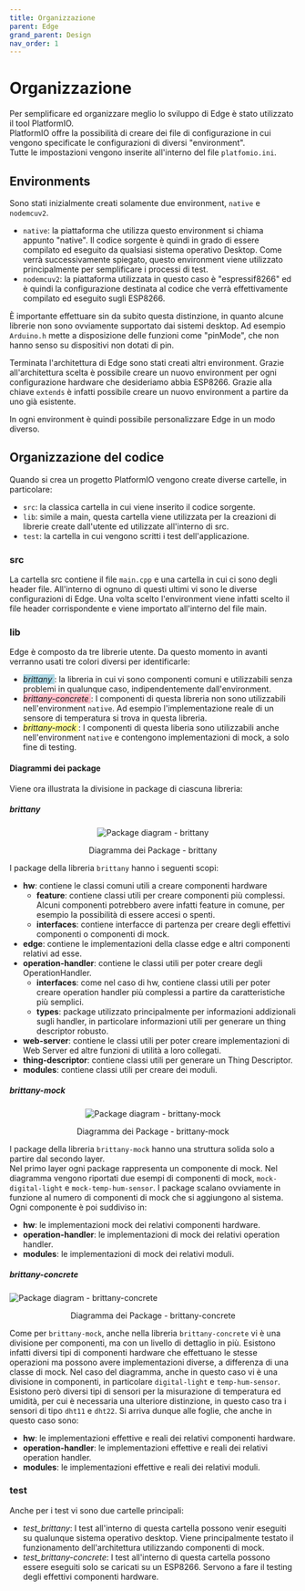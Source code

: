 ```yaml
---
title: Organizzazione
parent: Edge
grand_parent: Design
nav_order: 1
---
```


# Organizzazione

Per semplificare ed organizzare meglio lo sviluppo di Edge è stato utilizzato il tool PlatformIO.  
PlatformIO offre la possibilità di creare dei file di configurazione in cui vengono specificate le configurazioni di diversi "environment".  
Tutte le impostazioni vengono inserite all'interno del file ``platfomio.ini``.

## Environments

Sono stati inizialmente creati solamente due environment, ``native`` e ``nodemcuv2``.

- ``native``: la piattaforma che utilizza questo environment si chiama appunto "native". Il codice sorgente è quindi in grado di essere compilato ed eseguito da qualsiasi sistema operativo Desktop. Come verrà successivamente spiegato, questo environment viene utilizzato principalmente per semplificare i processi di test.
- ``nodemcuv2``: la piattaforma utilizzata in questo caso è "espressif8266" ed è quindi la configurazione destinata al codice che verrà effettivamente compilato ed eseguito sugli ESP8266.

È importante effettuare sin da subito questa distinzione, in quanto alcune librerie non sono ovviamente supportato dai sistemi desktop. Ad esempio ``Arduino.h`` mette a disposizione delle funzioni come "pinMode", che non hanno senso su dispositivi non dotati di pin.

Terminata l'architettura di Edge sono stati creati altri environment. Grazie all'architettura scelta è possibile creare un nuovo environment per ogni configurazione hardware che desideriamo abbia ESP8266.
Grazie alla chiave ``extends`` è infatti possibile creare un nuovo environment a partire da uno già esistente.

In ogni environment è quindi possibile personalizzare Edge in un modo diverso.

## Organizzazione del codice

Quando si crea un progetto PlatformIO vengono create diverse cartelle, in particolare:

- ``src``: la classica cartella in cui viene inserito il codice sorgente.
- ``lib``: simile a main, questa cartella viene utilizzata per la creazioni di librerie create dall'utente ed utilizzate all'interno di src.
- ``test``: la cartella in cui vengono scritti i test dell'applicazione.

### src
La cartella src contiene il file ``main.cpp`` e una cartella in cui ci sono degli header file. All'interno di ognuno di questi ultimi vi sono le diverse configurazioni di Edge. Una volta scelto l'environment viene infatti scelto il file header corrispondente e viene importato all'interno del file main.

### lib
Edge è composto da tre librerie utente. Da questo momento in avanti verranno usati tre colori diversi per identificarle:  
- <span style="background-color: #add8e6"> _brittany_ </span>: la libreria in cui vi sono componenti comuni e utilizzabili senza problemi in qualunque caso, indipendentemente dall'environment.
- <span style="background-color: pink"> _brittany-concrete_ </span>: I componenti di questa libreria non sono utilizzabili nell'environment ``native``. Ad esempio l'implementazione reale di un sensore di temperatura si trova in questa libreria.
- <span style="background-color: #FFFF99"> _brittany-mock_ </span>: I componenti di questa liberia sono utilizzabili anche nell'environment ``native`` e contengono implementazioni di mock, a solo fine di testing.

#### Diagrammi dei package

Viene ora illustrata la divisione in package di ciascuna libreria:

##### brittany

<div align="center">
<img src="https://images2.imgbox.com/b3/3c/sG7VAt8C_o.png" alt="Package diagram - brittany">
<p align="center">Diagramma dei Package - brittany</p>
</div>

I package della libreria ``brittany`` hanno i seguenti scopi:

- __hw__: contiene le classi comuni utili a creare componenti hardware
    - __feature__: contiene classi utili per creare componenti più complessi. Alcuni componenti potrebbero avere infatti feature in comune, per esempio la possibilità di essere accesi o spenti. 
    - __interfaces__: contiene interfacce di partenza per creare degli effettivi componenti o componenti di mock.
- __edge__: contiene le implementazioni della classe edge e altri componenti relativi ad esse.
- __operation-handler__: contiene le classi utili per poter creare degli OperationHandler.
  - __interfaces__: come nel caso di hw, contiene classi utili per poter creare operation handler più complessi a partire da caratteristiche più semplici.
  - __types__: package utilizzato principalmente per informazioni addizionali sugli handler, in particolare informazioni utili per generare un thing descriptor robusto.
- __web-server__: contiene le classi utili per poter creare implementazioni di Web Server ed altre funzioni di utilità a loro collegati.
- __thing-descriptor__: contiene classi utili per generare un Thing Descriptor.
- __modules__: contiene classi utili per creare dei moduli.

##### brittany-mock

<div align="center">
<img src="https://images2.imgbox.com/61/3f/Ypyj15zU_o.png" alt="Package diagram - brittany-mock">
<p align="center">Diagramma dei Package - brittany-mock</p>
</div>

I package della libreria ``brittany-mock`` hanno una struttura solida solo a partire dal secondo layer.  
Nel primo layer ogni package rappresenta un componente di mock. Nel diagramma vengono riportati due esempi di componenti di mock, ``mock-digital-light`` e ``mock-temp-hum-sensor``.
I package scalano ovviamente in funzione al numero di componenti di mock che si aggiungono al sistema.
Ogni componente è poi suddiviso in:
- __hw__: le implementazioni mock dei relativi componenti hardware.
- __operation-handler__: le implementazioni di mock dei relativi operation handler.
- __modules__: le implementazioni di mock dei relativi moduli.
  
##### brittany-concrete

<div>
<img src="https://images2.imgbox.com/7f/93/md5iN7DL_o.png" alt="Package diagram - brittany-concrete">
<p align="center">Diagramma dei Package - brittany-concrete</p>
</div>

Come per ``brittany-mock``, anche nella libreria ``brittany-concrete`` vi è una divisione per componenti, ma con un livello di dettaglio in più.
Esistono infatti diversi tipi di componenti hardware che effettuano le stesse operazioni ma possono avere implementazioni diverse, a differenza di una classe di mock.
Nel caso del diagramma, anche in questo caso vi è una divisione in componenti, in particolare ``digital-light`` e ``temp-hum-sensor``. Esistono però diversi tipi di sensori per la misurazione di temperatura ed umidità, per cui è necessaria una ulteriore distinzione, in questo caso tra i sensori di tipo ``dht11`` e ``dht22``.
Si arriva dunque alle foglie, che anche in questo caso sono:
- __hw__: le implementazioni effettive e reali dei relativi componenti hardware.
- __operation-handler__: le implementazioni effettive e reali dei relativi operation handler.
- __modules__: le implementazioni effettive e reali dei relativi moduli.

### test
Anche per i test vi sono due cartelle principali:

- _test_brittany_: I test all'interno di questa cartella possono venir eseguiti su qualunque sistema operativo desktop. Viene principalmente testato il funzionamento dell'architettura utilizzando componenti di mock.
- _test_brittany-concrete_: I test all'interno di questa cartella possono essere eseguiti solo se caricati su un ESP8266. Servono a fare il testing degli effettivi componenti hardware.
